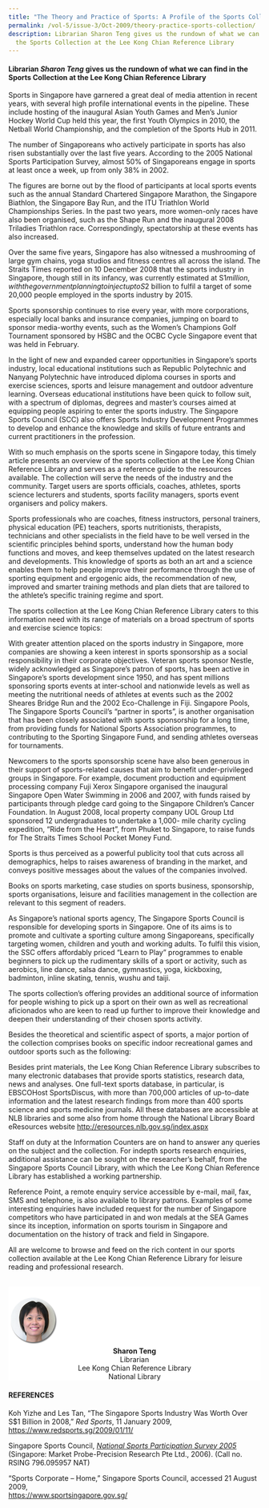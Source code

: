 ```yaml
---
title: "The Theory and Practice of Sports: A Profile of the Sports Collection"
permalink: /vol-5/issue-3/Oct-2009/theory-practice-sports-collection/
description: Librarian Sharon Teng gives us the rundown of what we can find in
  the Sports Collection at the Lee Kong Chian Reference Library
---
```

#### Librarian _Sharon Teng_ gives us the rundown of what we can find in the Sports Collection at the Lee Kong Chian Reference Library

Sports in Singapore have garnered a great deal of media attention in recent years, with several high profile international events in the pipeline. These include hosting of the inaugural Asian Youth Games and Men’s Junior Hockey World Cup held this year, the first Youth Olympics in 2010, the Netball World Championship, and the completion of the Sports Hub in 2011.

The number of Singaporeans who actively participate in sports has also risen substantially over the last five years. According to the 2005 National Sports Participation Survey, almost 50% of Singaporeans engage in sports at least once a week, up from only 38% in 2002.

The figures are borne out by the flood of participants at local sports events such as the annual Standard Chartered Singapore Marathon, the Singapore Biathlon, the Singapore Bay Run, and the ITU Triathlon World Championships Series. In the past two years, more women-only races have also been organised, such as the Shape Run and the inaugural 2008 Triladies Triathlon race. Correspondingly, spectatorship at these events has also increased.

Over the same five years, Singapore has also witnessed a mushrooming of large gym chains, yoga studios and fitness centres all across the island. The Straits Times reported on 10 December 2008 that the sports industry in Singapore, though still in its infancy, was currently estimated at S$1 million, with the government planning to inject up to S$2 billion to fulfil a target of some 20,000 people employed in the sports industry by 2015.

Sports sponsorship continues to rise every year, with more corporations, especially local banks and insurance companies, jumping on board to sponsor media-worthy events, such as the Women’s Champions Golf Tournament sponsored by HSBC and the OCBC Cycle Singapore event that was held in February.

In the light of new and expanded career opportunities in Singapore’s sports industry, local educational institutions such as Republic Polytechnic and Nanyang Polytechnic have introduced diploma courses in sports and exercise sciences, sports and leisure management and outdoor adventure learning. Overseas educational institutions have been quick to follow suit, with a spectrum of diplomas, degrees and master’s courses aimed at equipping people aspiring to enter the sports industry. The Singapore Sports Council (SCC) also offers Sports Industry Development Programmes to develop and enhance the knowledge and skills of future entrants and current practitioners in the profession.

With so much emphasis on the sports scene in Singapore today, this timely article presents an overview of the sports collection at the Lee Kong Chian Reference Library and serves as a reference guide to the resources available. The collection will serve the needs of the industry and the community. Target users are sports officials, coaches, athletes, sports science lecturers and students, sports facility managers, sports event organisers and policy makers.

Sports professionals who are coaches, fitness instructors, personal trainers, physical education (PE) teachers, sports nutritionists, therapists, technicians and other specialists in the field have to be well versed in the scientific principles behind sports, understand how the human body functions and moves, and keep themselves updated on the latest research and developments. This knowledge of sports as both an art and a science enables them to help people improve their performance through the use of sporting equipment and ergogenic aids, the recommendation of new, improved and smarter training methods and plan diets that are tailored to the athlete’s specific training regime and sport.

The sports collection at the Lee Kong Chian Reference Library caters to this information need with its range of materials on a broad spectrum of sports and exercise science topics:

With greater attention placed on the sports industry in Singapore, more companies are showing a keen interest in sports sponsorship as a social responsibility in their corporate objectives. Veteran sports sponsor Nestle, widely acknowledged as Singapore’s patron of sports, has been active in Singapore’s sports development since 1950, and has spent millions sponsoring sports events at inter-school and nationwide levels as well as meeting the nutritional needs of athletes at events such as the 2002 Sheares Bridge Run and the 2002 Eco-Challenge in Fiji. Singapore Pools, The Singapore Sports Council’s “partner in sports”, is another organisation that has been closely associated with sports sponsorship for a long time, from providing funds for National Sports Association programmes, to contributing to the Sporting Singapore Fund, and sending athletes overseas for tournaments.

Newcomers to the sports sponsorship scene have also been generous in their support of sports-related causes that aim to benefit under-privileged groups in Singapore. For example, document production and equipment processing company Fuji Xerox Singapore organised the inaugural Singapore Open Water Swimming in 2006 and 2007, with funds raised by participants through pledge card going to the Singapore Children’s Cancer Foundation. In August 2008, local property company UOL Group Ltd sponsored 12 undergraduates to undertake a 1,000- mile charity cycling expedition, “Ride from the Heart”, from Phuket to Singapore, to raise funds for The Straits Times School Pocket Money Fund.

Sports is thus perceived as a powerful publicity tool that cuts across all demographics, helps to raises awareness of branding in the market, and conveys positive messages about the values of the companies involved.

Books on sports marketing, case studies on sports business, sponsorship, sports organisations, leisure and facilities management in the collection are relevant to this segment of readers.

As Singapore’s national sports agency, The Singapore Sports Council is responsible for developing sports in Singapore. One of its aims is to promote and cultivate a sporting culture among Singaporeans, specifically targeting women, children and youth and working adults. To fulfil this vision, the SSC offers affordably priced “Learn to Play” programmes to enable beginners to pick up the rudimentary skills of a sport or activity, such as aerobics, line dance, salsa dance, gymnastics, yoga, kickboxing, badminton, inline skating, tennis, wushu and taiji.

The sports collection’s offering provides an additional source of information for people wishing to pick up a sport on their own as well as recreational aficionados who are keen to read up further to improve their knowledge and deepen their understanding of their chosen sports activity.

Besides the theoretical and scientific aspect of sports, a major portion of the collection comprises books on specific indoor recreational games and outdoor sports such as the following:

Besides print materials, the Lee Kong Chian Reference Library subscribes to many electronic databases that provide sports statistics, research data, news and analyses. One full-text sports database, in particular, is EBSCOHost SportsDiscus, with more than 700,000 articles of up-to-date information and the latest research findings from more than 400 sports science and sports medicine journals. All these databases are accessible at NLB libraries and some also from home through the National Library Board eResources website
<a href="http://eresources.nlb.gov.sg/index.aspx">http://eresources.nlb.gov.sg/index.aspx</a>

Staff on duty at the Information Counters are on hand to answer any queries on the subject and the collection. For indepth sports research enquiries, additional assistance can be sought on the researcher’s behalf, from the Singapore Sports Council Library, with which the Lee Kong Chian Reference Library has established a working partnership.

Reference Point, a remote enquiry service accessible by e-mail, mail, fax, SMS and telephone, is also available to library patrons. Examples of some interesting enquiries have included request for the number of Singapore competitors who have participated in and won medals at the SEA Games since its inception, information on sports tourism in Singapore and documentation on the history of track and field in Singapore.

All are welcome to browse and feed on the rich content in our sports collection available at the Lee Kong Chian Reference Library for leisure reading and professional research.

<br>
<div style="background-color: white;">
<br/>
<img src="/images/Authors/Sharon%20Teng.png" style="width: 100px; height: 100px;"/>
<center><b>Sharon Teng</b><br>Librarian<br> Lee Kong Chian Reference Library<br> National Library</center></div>

#### **REFERENCES**

Koh Yizhe and Les Tan, “The Singapore Sports Industry Was Worth Over S$1 Billion in 2008,” _Red Sports_, 11 January 2009,  
https://www.redsports.sg/2009/01/11/

Singapore Sports Council, _[National Sports Participation Survey 2005](https://eservice.nlb.gov.sg/item_holding.aspx?bid=12709405)_ (Singapore: Market Probe-Precision Research Pte Ltd., 2006). (Call no. RSING 796.095957 NAT)

“Sports Corporate – Home,” Singapore Sports Council, accessed 21 August 2009,  
https://www.sportsingapore.gov.sg/


